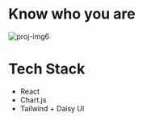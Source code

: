 # Know who you are 

![proj-img6](https://github.com/Kaninika011/Ayurvedic-Type-Testing/assets/74821776/1bfd20b9-b25a-4f5a-b2c2-cc76290935e2)


# Tech Stack
- React 
- Chart.js 
- Tailwind + Daisy UI
